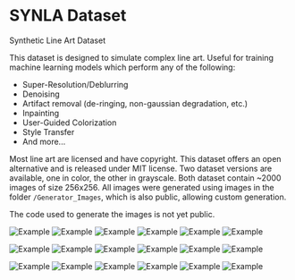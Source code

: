 # SYNLA Dataset
 Synthetic Line Art Dataset

This dataset is designed to simulate complex line art. Useful for training machine learning models which perform any of the following:
 - Super-Resolution/Deblurring
 - Denoising
 - Artifact removal (de-ringing, non-gaussian degradation, etc.)
 - Inpainting
 - User-Guided Colorization 
 - Style Transfer
 - And more...

Most line art are licensed and have copyright. This dataset offers an open alternative and is released under MIT license.
Two dataset versions are available, one in color, the other in grayscale. Both dataset contain ~2000 images of size 256x256. All images were generated using images in the folder `/Generator_Images`, which is also public, allowing custom generation.

The code used to generate the images is not yet public.

![Example][b0]
![Example][b1]
![Example][b2]
![Example][c0]
![Example][c1]
![Example][c2]

![Example][b3]
![Example][b4]
![Example][b5]
![Example][c3]
![Example][c4]
![Example][c5]

![Example][b6]
![Example][b7]
![Example][b8]
![Example][c6]
![Example][c7]
![Example][c8]

[b0]: Dataset_Grayscale/1e2fb2f838034fc7a0a43b6b0c7ab321.png "Example"
[b1]: Dataset_Grayscale/5f1ed8c90aa948b995f0360986e3bb74.png "Example"
[b2]: Dataset_Grayscale/07a3fd4cd8664fb59283d0444dae5c34.png "Example"
[b3]: Dataset_Grayscale/07c91b920fee4ae29788b62b0be3ee3c.png "Example"
[b4]: Dataset_Grayscale/5260f5d41c964c02a8c6dc0ccffb98c7.png "Example"
[b5]: Dataset_Grayscale/7239d739b4b748659c0fd11c2f8c16a2.png "Example"
[b6]: Dataset_Grayscale/7974b1a2e1ea4716b38a4fe67ebceefc.png "Example"
[b7]: Dataset_Grayscale/34975c49c334461d88f528ca66b5d347.png "Example"
[b8]: Dataset_Grayscale/40514e8fe57b46c9893f389f0c8cbc3c.png "Example"
[b9]: Dataset_Grayscale/41081c08f20e49789001bf5fbfc78c0e.png "Example"
[b10]: Dataset_Grayscale/516834a8700b492fa15cdda4f7a922ef.png "Example"
[b11]: Dataset_Grayscale/604640bd7991447a9b821ef4a7635e95.png "Example"
[b12]: Dataset_Grayscale/a07b65d476d3452fa8d3f177dce57b4b.png "Example"
[b13]: Dataset_Grayscale/d90e3bdd02b84c24931fbae73369912e.png "Example"
[b14]: Dataset_Grayscale/d675aaf747e0442ba5e2a6d23de0d9d8.png "Example"
[b15]: Dataset_Grayscale/d2266e99306741c8966d41a30b86c768.png "Example"
[b16]: Dataset_Grayscale/dc73f16a51fa472f9afcd328b5089e4c.png "Example"
[b17]: Dataset_Grayscale/dd026b40723a43edb2d6151cb3661c70.png "Example"
[b18]: Dataset_Grayscale/dda3be7a167a46fbab343d0698b49c48.png "Example"
[b19]: Dataset_Grayscale/e76762b8566e4aad93efbe377d142f6e.png "Example"


[c0]: Dataset_Color/3eb472f414bb4fc4abb34e54f15db3e8.png "Example"
[c1]: Dataset_Color/3ecc4f2627e8422f8be88c61a06677e5.png "Example"
[c2]: Dataset_Color/4ad3262bbdcf46428550618b5e660e42.png "Example"
[c3]: Dataset_Color/4b20654b89804a29bf848da246ffbee3.png "Example"
[c4]: Dataset_Color/5cbccd50fca24ae092fa46d4b631e54d.png "Example"
[c5]: Dataset_Color/6f44c50796c441f5ae0c90e08cc20f65.png "Example"
[c6]: Dataset_Color/19abf47ddf514840826b0d66183fea5a.png "Example"
[c7]: Dataset_Color/42b4b3e883af4b23bf4eb5e03c5081b9.png "Example"
[c8]: Dataset_Color/44adf0175c104f928ebb4a6b286105c0.png "Example"
[c9]: Dataset_Color/79b95c81ac1f4ea5b524061991da63d9.png "Example"
[c10]: Dataset_Color/206ee1ac1c0c417589c25ccfd2c03747.png "Example"
[c11]: Dataset_Color/698b50647de74dd7a13d189e1cce1600.png "Example"
[c12]: Dataset_Color/702a89530744494288c8cf4b67bb131c.png "Example"
[c13]: Dataset_Color/1622a8f106a6402d9b67c12c5f1ec4da.png "Example"
[c14]: Dataset_Color/3372a68521464346b0db91814a87bfbc.png "Example"
[c15]: Dataset_Color/b1f320e4d1a9445a9fdcf75482e322e1.png "Example"
[c16]: Dataset_Color/b3c70d289d13414c8b2bbb9bf1186eab.png "Example"
[c17]: Dataset_Color/c690d0231e544587b5d92d5c8e7618fd.png "Example"
[c18]: Dataset_Color/eafff3ee01634f3aba4bcdec89fea80e.png "Example"
[c19]: Dataset_Color/f5fbc8cdf6b141c58094a1531681fa83.png "Example"





